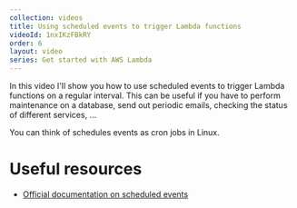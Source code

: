 ```yaml
---
collection: videos
title: Using scheduled events to trigger Lambda functions
videoId: 1nxIKzFBkRY
order: 6
layout: video
series: Get started with AWS Lambda
---
```


In this video I'll show you how to use scheduled events to trigger Lambda functions on a regular interval. This can be useful if you have to perform maintenance on a database, send out periodic emails, checking the status of different services, ...

You can think of schedules events as cron jobs in Linux.

# Useful resources
* <a href="http://docs.aws.amazon.com/lambda/latest/dg/with-scheduled-events.html" target="_blank">Official documentation on scheduled events</a>